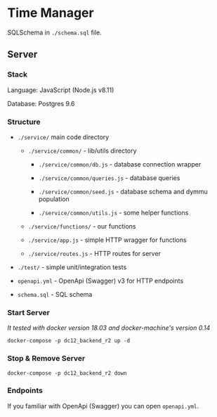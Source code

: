 # Time Manager

SQLSchema in `./schema.sql` file.

## Server

### Stack

Language: JavaScript (Node.js v8.11)

Database: Postgres 9.6

### Structure

* `./service/` main code directory

    * `./service/common/` - lib/utils directory
        
        * `./service/common/db.js` - database connection wrapper
        
        * `./service/common/queries.js` - database queries
        
        * `./service/common/seed.js` - database schema and dymmu population
        
        * `./service/common/utils.js` - some helper functions
    
    * `./service/functions/` - our functions
    
    * `./service/app.js` - simple HTTP wragger for functions
    
    * `./service/routes.js` - HTTP routes for server
 
* `./test/` - simple unit/integration tests

* `openapi.yml` - OpenApi (Swagger) v3 for HTTP endpoints

* `schema.sql` - SQL schema

### Start Server

_It tested with docker version 18.03 and docker-machine's version 0.14_

`docker-compose -p dc12_backend_r2 up -d`

### Stop & Remove Server

`docker-compose -p dc12_backend_r2 down`

### Endpoints

If you familiar with OpenApi (Swagger) you can open `openapi.yml`.


